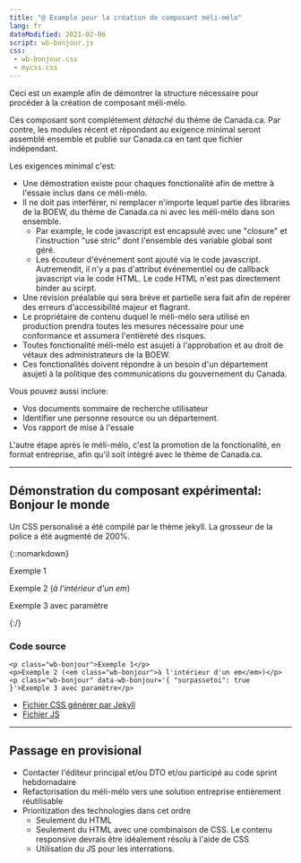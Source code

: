 ```yaml
---
title: "@ Example pour la création de composant méli-mélo"
lang: fr
dateModified: 2021-02-06
script: wb-bonjour.js
css:
 - wb-bonjour.css
 - mycss.css
---
```


Ceci est un example afin de démontrer la structure nécessaire pour procéder à la création de composant méli-mélo.

Ces composant sont complétement *détaché* du thème de Canada.ca. Par contre, les modules récent et répondant au exigence minimal seront assemblé ensemble et publié sur Canada.ca en tant que fichier indépendant.

Les exigences minimal c'est:

* Une démostration existe pour chaques fonctionalité afin de mettre à l'essaie  inclus dans ce méli-mélo.
* Il ne doit pas interférer, ni remplacer n'importe lequel partie des libraries de la BOEW, du thème de Canada.ca ni avec les méli-mélo dans son ensemble.
	- Par example, le code javascript est encapsulé avec une "closure" et l'instruction "use stric" dont l'ensemble des variable global sont géré. 
	- Les écouteur d'événement sont ajouté via le code javascript. Autremendit, il n'y a pas d'attribut événementiel ou de callback javascript via le code HTML. Le code HTML n'est pas directement binder au scirpt.
* Une revision préalable qui sera brève et partielle sera fait afin de repérer des erreurs d'accessibilité majeur et flagrant.
* Le propriétaire de contenu duquel le méli-mélo sera utilisé en production prendra toutes les mesures nécessaire pour une conformance et assumera l'entièreté des risques.
* Toutes fonctionalité méli-mélo est asujeti à l'approbation et au droit de vétaux des administrateurs de la BOEW.
* Ces fonctionalités doivent répondre à un besoin d'un département asujeti à la politique des communications du gouvernement du Canada.

Vous pouvez aussi inclure:
* Vos documents sommaire de recherche utilisateur
* Identifier une personne resource ou un département.
* Vos rapport de mise à l'essaie

L'autre étape après le méli-mélo, c'est la promotion de la fonctionalité, en format entreprise, afin qu'il soit intégré avec le thème de Canada.ca.

----

## Démonstration du composant expérimental: Bonjour le monde

Un CSS personalisé a été compilé par le thème jekyll. La grosseur de la police a été augmenté de 200%.

{::nomarkdown}
<div class="well">
	<p class="wb-bonjour">Exemple 1</p>
	<p>Exemple 2 (<em class="wb-bonjour">à l'intérieur d'un em</em>)</p>
	<p class="wb-bonjour" data-wb-bonjour='{ "surpassetoi": true }'>Exemple 3 avec paramètre</p>
</div>
{:/}

### Code source

```
<p class="wb-bonjour">Exemple 1</p>
<p>Exemple 2 (<em class="wb-bonjour">à l'intérieur d'un em</em>)</p>
<p class="wb-bonjour" data-wb-bonjour='{ "surpassetoi": true }'>Exemple 3 avec paramètre</p>

```

* [Fichier CSS générer par Jekyll](wb-bonjour.css)
* [Fichier JS](wb-bonjour.js)

----

## Passage en provisional

* Contacter l'éditeur principal et/ou DTO et/ou participé au code sprint hebdomadaire
* Refactorisation du méli-mélo vers une solution entreprise entièrement réutilisable
* Prioritization des technologies dans cet ordre
	- Seulement du HTML
	- Seulement du HTML avec une combinaison de CSS. Le contenu responsive devrais être idéalement résolu à l'aide de CSS
	- Utilisation du JS pour les interrations.
